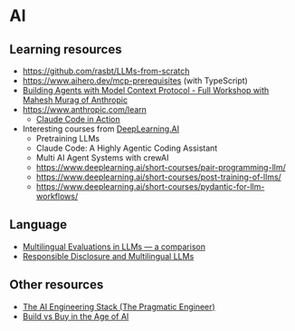# AI

## Learning resources

- <https://github.com/rasbt/LLMs-from-scratch>
- <https://www.aihero.dev/mcp-prerequisites> (with TypeScript)
- [Building Agents with Model Context Protocol - Full Workshop with Mahesh Murag of Anthropic](https://www.youtube.com/watch?v=kQmXtrmQ5Zg)
- https://www.anthropic.com/learn
  - [Claude Code in Action](https://anthropic.skilljar.com/claude-code-in-action)
- Interesting courses from [DeepLearning.AI](https://www.deeplearning.ai/courses/)
  - Pretraining LLMs
  - Claude Code: A Highly Agentic Coding Assistant
  - Multi AI Agent Systems with crewAI
  - <https://www.deeplearning.ai/short-courses/pair-programming-llm/>
  - <https://www.deeplearning.ai/short-courses/post-training-of-llms/>
  - <https://www.deeplearning.ai/short-courses/pydantic-for-llm-workflows/>

## Language
- [Multilingual Evaluations in LLMs — a comparison](https://medium.com/@vbsowmya/multilingual-evaluations-in-llms-a-comparison-1d58b0fd9848)
- [Responsible Disclosure and Multilingual LLMs](https://medium.com/@vbsowmya/responsible-disclosure-and-multilingual-llms-0aef03d470f6)

## Other resources
- [The AI Engineering Stack (The Pragmatic Engineer)](https://newsletter.pragmaticengineer.com/p/the-ai-engineering-stack)
- [Build vs Buy in the Age of AI](https://www.svpg.com/article-build-vs-buy-in-the-age-of-ai/)